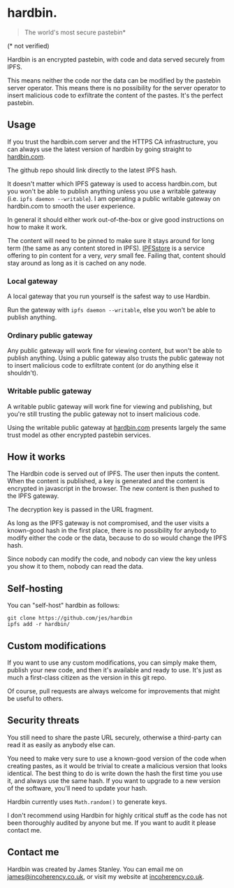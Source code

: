 # hardbin.

> The world's most secure pastebin*

(* not verified)

Hardbin is an encrypted pastebin, with code and data served securely from IPFS.

This means neither the code nor the data can be modified by the pastebin server operator. This means
there is no possibility for the server operator to insert malicious code to exfiltrate the content
of the pastes. It's the perfect pastebin.

## Usage
If you trust the hardbin.com server and the HTTPS CA infrastructure, you can always use the latest version of hardbin by going straight to [hardbin.com](https://hardbin.com/).

The github repo should link directly to the latest IPFS hash.

It doesn't matter which IPFS gateway is used to access hardbin.com, but you won't be able to publish anything unless you use a writable gateway (i.e. ```ipfs daemon --writable```). I am operating a public writable gateway on hardbin.com to smooth the user experience.

In general it should either work out-of-the-box or give good instructions on how to make it work.

The content will need to be pinned to make sure it stays around for long term (the same as any content stored in IPFS). [IPFSstore](https://ipfsstore.it/) is a service offering to pin content for a very, *very* small fee. Failing that, content should stay around as long as it is cached on any node.

### Local gateway

A local gateway that you run yourself is the safest way to use Hardbin.

Run the gateway with ```ipfs daemon --writable```, else you won't be able to publish anything.

### Ordinary public gateway

Any public gateway will work fine for viewing content, but won't be able to publish anything. Using a public gateway also trusts the public gateway not to insert malicious code to exfiltrate content (or do anything else it shouldn't).

### Writable public gateway

A writable public gateway will work fine for viewing and publishing, but you're still trusting the public gateway not to insert malicious code.

Using the writable public gateway at [hardbin.com](https://hardbin.com/) presents largely the same trust model as other encrypted pastebin services.

## How it works

The Hardbin code is served out of IPFS. The user then inputs the content. When the content is published, a key is generated and the content is encrypted in javascript in the browser. The new content is then pushed to the IPFS gateway.

The decryption key is passed in the URL fragment.

As long as the IPFS gateway is not compromised, and the user visits a known-good hash in the first place, there is no possibility for anybody to modify either the code or the data, because to do so would change the IPFS hash.

Since nobody can modify the code, and nobody can view the key unless you show it to them, nobody can read the data.

## Self-hosting

You can "self-host" hardbin as follows:

    git clone https://github.com/jes/hardbin
    ipfs add -r hardbin/

## Custom modifications

If you want to use any custom modifications, you can simply make them, publish your new code, and then it's available and ready to use. It's just as much a first-class citizen as the version in this git repo.

Of course, pull requests are always welcome for improvements that might be useful to others.

## Security threats

You still need to share the paste URL securely, otherwise a third-party can read it as easily as anybody else can.

You need to make very sure to use a known-good version of the code when creating pastes, as it would be trivial to create a malicious version that looks identical. The best thing to do is write down the hash the first time you use it, and always use the same hash. If you want to upgrade to a new version of the software, you'll need to update your hash.

Hardbin currently uses ```Math.random()``` to generate keys.

I don't recommend using Hardbin for highly critical stuff as the code has not been thoroughly audited by anyone but me. If you want to audit it please contact me.

## Contact me

Hardbin was created by James Stanley. You can email me on [james@incoherency.co.uk](mailto:james@incoherency.co.uk), or visit my website at [incoherency.co.uk](http://incoherency.co.uk/).
